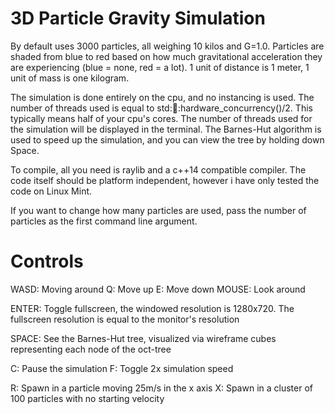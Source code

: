 3D Particle Gravity Simulation
==============================

By default uses 3000 particles, all weighing 10 kilos and G=1.0.
Particles are shaded from blue to red based on how much gravitational acceleration they are experiencing (blue = none, red = a lot).
1 unit of distance is 1 meter, 1 unit of mass is one kilogram.

The simulation is done entirely on the cpu, and no instancing is used. The number of threads used is equal to std::thread::hardware_concurrency()/2.
This typically means half of your cpu's cores. The number of threads used for the simulation will be displayed in the terminal.
The Barnes-Hut algorithm is used to speed up the simulation, and you can view the tree by holding down Space.

To compile, all you need is raylib and a c++14 compatible compiler. The code itself should be platform independent, however i have only tested the code on Linux Mint.

If you want to change how many particles are used, pass the number of particles as the first command line argument.

# Controls

WASD:   Moving around
Q:      Move up
E:      Move down
MOUSE:  Look around

ENTER:  Toggle fullscreen, the windowed resolution is 1280x720. The fullscreen resolution is equal to the monitor's resolution

SPACE:  See the Barnes-Hut tree, visualized via wireframe cubes representing each node of the oct-tree

C:      Pause the simulation
F:      Toggle 2x simulation speed

R:      Spawn in a particle moving 25m/s in the x axis
X:      Spawn in a cluster of 100 particles with no starting velocity
